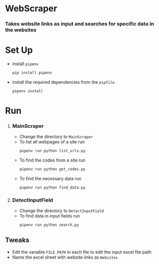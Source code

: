 # WebScraper
### Takes website links as input and searches for specific data in the websites

# Set Up 
- install `pipenv`
    ```sh
    pip install pipenv
    ```
- install the required dependencies from the `pipfile`
    ```sh
    pipenv install
    ```

# Run
1. ### MainScraper
    - Change the directory to `MainScraper`
    - To list all webpages of a site run
        ```sh
        pipenv run python list_urls.py
        ```
    - To find the codes from a site run
        ```sh
        pipenv run python get_codes.py
        ```
    - To find the necessary data run
        ```sh
        pipenv run python find_data.py
        ```

1. ### DetectInputField
    - Change the directory to `DetectInputField`
    - To find data in input fields run
        ```sh
        pipenv run python search.py
        ```

## Tweaks
- Edit the variable `FILE_PATH` in each file to edit the input excel file path
- Name the excel sheet with website links as `Websites`